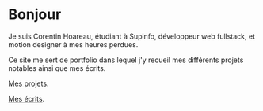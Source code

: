 # Bonjour

Je suis Corentin Hoareau, étudiant à Supinfo, développeur web fullstack, et motion designer à mes heures perdues.

Ce site me sert de portfolio dans lequel j'y recueil mes différents projets notables ainsi que mes écrits.

[Mes projets](/mon-portfolio/posts/projects).

[Mes écrits](/mon-portfolio/posts/writings).